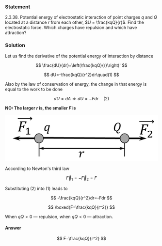 ###  Statement

$2.3.38.$ Potential energy of electrostatic interaction of point charges $q$ and $Q$ located at a distance $r$ from each other, $U = \frac{kqQ}{r}$. Find the electrostatic force. Which charges have repulsion and which have attraction?

### Solution

Let us find the derivative of the potential energy of interaction by distance

$$
\frac{dU}{dr}=\left(\frac{kqQ}{r}\right)'
$$

$$
dU=-\frac{kqQ}{r^2}dr\quad(1)
$$

Also by the law of conservation of energy, the change in that energy is equal to the work to be done

$$
dU=dA\Rightarrow dU=-Fdr\quad(2)
$$

__NO: The larger $r$ is, the smaller $F$ is__

![ Forces acting on the system |587x178, 46%](../../img/2.3.38/draw.png)

According to Newton's third law

$$
\vec{F}_1=-\vec{F}_2=F
$$

Substituting $(2)$ into $(1)$ leads to

$$
-\frac{kqQ}{r^2}dr=-Fdr
$$

$$
\boxed{F=\frac{kqQ}{r^2}}
$$

When $qQ > 0$ — repulsion, when $qQ < 0$ — attraction.

#### Answer

$$
F=\frac{kqQ}{r^2}
$$